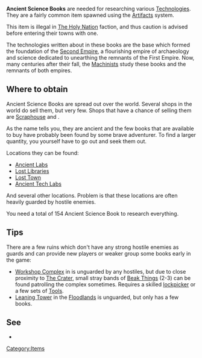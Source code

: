 **Ancient Science Books** are needed for researching various
[Technologies](Technology.md "wikilink"). They are a fairly common item
spawned using the [Artifacts](Artifacts.md "wikilink") system.

This item is illegal in [The Holy Nation](01%20-%20Projects%20&%20Wikis/Kenshi/Kenshi%20Wiki/Kenshi%20Wiki%20Template/The_Holy_Nation.md "wikilink")
faction, and thus caution is advised before entering their towns with
one.

The technologies written about in these books are the base which formed
the foundation of the [Second Empire](Second_Empire.md "wikilink"), a
flourishing empire of archaeology and science dedicated to unearthing
the remnants of the First Empire. Now, many centuries after their fall,
the [Machinists](Machinists.md "wikilink") study these books and the
remnants of both empires.

## Where to obtain

Ancient Science Books are spread out over the world. Several shops in
the world do sell them, but very few. Shops that have a chance of
selling them are [Scraphouse](Scraphouse.md "wikilink") and [](Travel_and_Repairs_Shop.md).

As the name tells you, they are ancient and the few books that are
available to buy have probably been found by some brave adventurer. To
find a larger quantity, you yourself have to go out and seek them out.

Locations they can be found:

- [Ancient Labs](Ancient_Labs.md "wikilink")
- [Lost Libraries](Lost_Library.md "wikilink")
- [Lost Town](Lost_Town.md "wikilink")
- [Ancient Tech Labs](Ancient_Tech_Lab.md "wikilink")

And several other locations. Problem is that these locations are often
heavily guarded by hostile enemies.

You need a total of 154 Ancient Science Book to research everything.

## Tips

There are a few ruins which don't have any strong hostile enemies as
guards and can provide new players or weaker group some books early in
the game:

- [Workshop Complex](Workshop_Complex.md "wikilink") in [](The_Grid.md) is unguarded by any hostiles, but due to
  close proximity to [The Crater](The_Crater.md "wikilink"), small stray
  bands of [Beak Things](Beak_Thing.md "wikilink") (2-3) can be found
  patrolling the complex sometimes. Requires a skilled
  [lockpicker](Lockpicking.md "wikilink") or a few sets of
  [Tools](Tools.md "wikilink").
- [Leaning Tower](Leaning_Tower.md "wikilink") in the
  [Floodlands](Floodlands.md "wikilink") is unguarded, but only has a few
  books.

## See

- [](Half-Eaten_Ancient_Science_Book.md)

[Category:Items](Category:Items "wikilink")